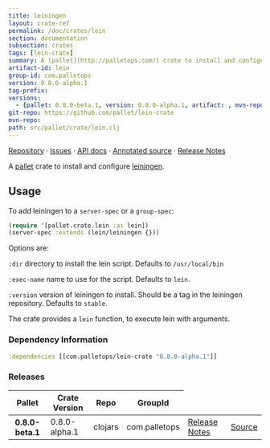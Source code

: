 ```yaml
---
title: leiningen
layout: crate-ref
permalink: /doc/crates/lein
section: documentation
subsection: crates
tags: [lein-crate]
summary: A [pallet](http://palletops.com/) crate to install and configure [leiningen](https://github.com/technomancy/leiningen).
artifact-id: lein
group-id: com.palletops
version: 0.8.0-alpha.1
tag-prefix: 
versions:
  - {pallet: 0.8.0-beta.1, version: 0.8.0-alpha.1, artifact: , mvn-repo: , group-id: com.palletops, artifact-id: lein, source-path: src/pallet/crate/lein.clj}
git-repo: https://github.com/pallet/lein-crate
mvn-repo: 
path: src/pallet/crate/lein.clj
---
```


[Repository](https://github.com/pallet/lein-crate) &#xb7;
[Issues](https://github.com/pallet/lein-crate/issues) &#xb7;
[API docs](http://palletops.com/lein-crate/0.8/api) &#xb7;
[Annotated source](http://palletops.com/lein-crate/0.8/annotated/uberdoc.html) &#xb7;
[Release Notes](https://github.com/pallet/lein-crate/blob/develop/ReleaseNotes.md)

A [pallet](http://palletops.com/) crate to install and configure [leiningen](https://github.com/technomancy/leiningen).

## Usage

To add leiningen to a `server-spec` or a `group-spec`:

``` clojure
(require '[pallet.crate.lein :as lein])
(server-spec :extends (lein/leiningen {}))
```

Options are:

`:dir`
directory to install the lein script.  Defaults to `/usr/local/bin`

`:exec-name`
name to use for the script.  Defaults to `lein`.

`:version`
version of leiningen to install.  Should be a tag in the leiningen
repository. Defaults to `stable`.


The crate provides a `lein` function, to execute lein with arguments.


### Dependency Information

``` clojure
:dependencies [[com.palletops/lein-crate "0.8.0-alpha.1"]]
```

### Releases

<table>
<thead>
  <tr><th>Pallet</th><th>Crate Version</th><th>Repo</th><th>GroupId</th></tr>
</thead>
<tbody>
  <tr>
    <th>0.8.0-beta.1</th>
    <td>0.8.0-alpha.1</td>
    <td>clojars</td>
    <td>com.palletops</td>
    <td><a href='https://github.com/pallet/lein-crate/blob/0.8.0-alpha.1/ReleaseNotes.md'>Release Notes</a></td>
    <td><a href='https://github.com/pallet/lein-crate/blob/0.8.0-alpha.1/'>Source</a></td>
  </tr>
</tbody>
</table>
